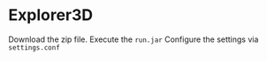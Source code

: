# Explorer3D
Download the zip file.
Execute the ```run.jar```
Configure the settings via ```settings.conf```
